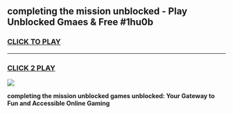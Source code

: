 
## completing the mission unblocked - Play Unblocked Gmaes & Free #1hu0b
<h3>
<a href="https://news.freeplayer.one?title=completing_the_mission_unblocked&ref=24F">CLICK TO PLAY</a></h3>
<hr>

<h3>
<a href="https://news.freeplayer.one?title=completing_the_mission_unblocked&ref=24F">CLICK 2 PLAY</a>
  
</h3>

<a href="https://news.freeplayer.one?title=completing_the_mission_unblocked&ref=24F/"><img src="https://clearcache.store/games.png"></a>


**completing the mission unblocked games unblocked: Your Gateway to Fun and Accessible Online Gaming**
